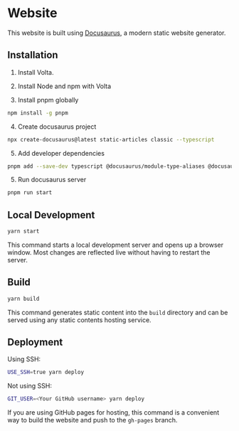 # Website

This website is built using [Docusaurus](https://docusaurus.io/), a modern static website generator.

## Installation

1. Install Volta.

2. Install Node and npm with Volta

3. Install pnpm globally

```bash
npm install -g pnpm
```

4. Create docusaurus project

```bash
npx create-docusaurus@latest static-articles classic --typescript
```

5. Add developer dependencies

```bash
pnpm add --save-dev typescript @docusaurus/module-type-aliases @docusaurus/tsconfig @docusaurus/types
```

5. Run docusaurus server

```bash
pnpm run start
```

## Local Development

```bash
yarn start
```

This command starts a local development server and opens up a browser window. Most changes are reflected live without having to restart the server.

## Build

```bash
yarn build
```

This command generates static content into the `build` directory and can be served using any static contents hosting service.

## Deployment

Using SSH:

```bash
USE_SSH=true yarn deploy
```

Not using SSH:

```bash
GIT_USER=<Your GitHub username> yarn deploy
```

If you are using GitHub pages for hosting, this command is a convenient way to build the website and push to the `gh-pages` branch.

